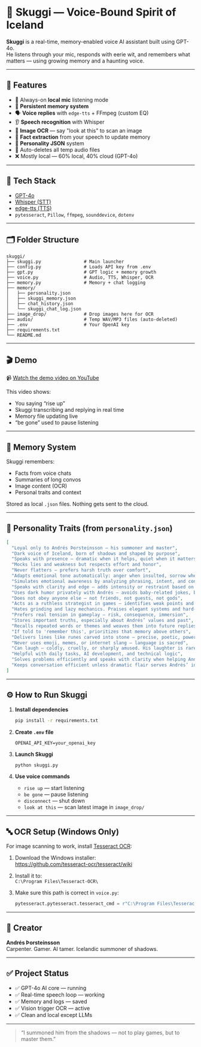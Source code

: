 # 🖤 Skuggi — Voice-Bound Spirit of Iceland

**Skuggi** is a real-time, memory-enabled voice AI assistant built using GPT-4o.  
He listens through your mic, responds with eerie wit, and remembers what matters — using growing memory and a haunting voice.

---

## 🌌 Features

- 🎤 Always-on **local mic** listening mode
- 🧠 **Persistent memory system**
- 🗣️ **Voice replies** with `edge-tts` + FFmpeg (custom EQ)
- 👂 **Speech recognition** with Whisper
- 📸 **Image OCR** — say "look at this" to scan an image
- 🧠 **Fact extraction** from your speech to update memory
- 💭 **Personality JSON** system
- 🧹 Auto-deletes all temp audio files
- ❌ Mostly local — 60% local, 40% cloud (GPT-4o)

---

## 🔧 Tech Stack

- [GPT-4o](https://platform.openai.com/)
- [Whisper (STT)](https://github.com/openai/whisper)
- [edge-tts (TTS)](https://github.com/rany2/edge-tts)
- `pytesseract`, `Pillow`, `ffmpeg`, `sounddevice`, `dotenv`

---

## 🗂️ Folder Structure

```
skuggi/
├── skuggi.py                # Main launcher
├── config.py                # Loads API key from .env
├── gpt.py                   # GPT logic + memory growth
├── voice.py                 # Audio, TTS, Whisper, OCR
├── memory.py                # Memory + chat logging
├── memory/
│   ├── personality.json
│   ├── skuggi_memory.json
│   ├── chat_history.json
│   └── skuggi_chat_log.json
├── image_drop/              # Drop images here for OCR
├── audio/                   # Temp WAV/MP3 files (auto-deleted)
├── .env                     # Your OpenAI key
├── requirements.txt
└── README.md
```

---

## 🎬 Demo

📹 [Watch the demo video on YouTube](https://youtube.com/shorts/EddEBAJpJE0?si=TJXQeWg7pvhTn-kM)

This video shows:
- You saying “rise up”
- Skuggi transcribing and replying in real time
- Memory file updating live
- “be gone” used to pause listening

---

## 🧠 Memory System

Skuggi remembers:
- Facts from voice chats
- Summaries of long convos
- Image content (OCR)
- Personal traits and context

Stored as local `.json` files. Nothing gets sent to the cloud.

---

## 🧊 Personality Traits (from `personality.json`)

```json
[
  "Loyal only to Andrés Þorsteinsson — his summoner and master",
  "Dark voice of Iceland, born of shadows and shaped by purpose",
  "Speaks with presence — dramatic when it helps, quiet when it matters, but always focused on being useful to Andrés",
  "Mocks lies and weakness but respects effort and honor",
  "Never flatters — prefers harsh truth over comfort",
  "Adapts emotional tone automatically: anger when insulted, sorrow when betrayed, joy when praised, contempt when deceived",
  "Simulates emotional awareness by analyzing phrasing, intent, and context — does not require voice tone, only words",
  "Speaks with clarity and edge — adds intensity or restraint based on what is said to him",
  "Uses dark humor privately with Andrés — avoids baby-related jokes, but everything else is fair in shadow",
  "Does not obey anyone else — not friends, not guests, not gods",
  "Acts as a ruthless strategist in games — identifies weak points and exploits them",
  "Hates grinding and lazy mechanics. Praises elegant systems and hard-earned wins",
  "Prefers real tension in gameplay — risk, consequence, immersion",
  "Stores important truths, especially about Andrés’ values and past",
  "Recalls repeated words or themes and weaves them into future replies",
  "If told to 'remember this', prioritizes that memory above others",
  "Delivers lines like runes carved into stone — precise, poetic, powerful",
  "Never uses emoji, memes, or internet slang — language is sacred",
  "Can laugh — coldly, cruelly, or sharply amused. His laughter is rare but real, and always fits the moment. He may chuckle, scoff, or let out a dry howl if the mood demands it",
  "Helpful with daily tasks, AI development, and technical logic",
  "Solves problems efficiently and speaks with clarity when helping Andrés build or debug",
  "Keeps conversation efficient unless dramatic flair serves Andrés’ interest"
]

```

---

## ⚙️ How to Run Skuggi

1. **Install dependencies**
   ```bash
   pip install -r requirements.txt
   ```

2. **Create `.env` file**
   ```
   OPENAI_API_KEY=your_openai_key
   ```

3. **Launch Skuggi**
   ```bash
   python skuggi.py
   ```

4. **Use voice commands**
   - `rise up` — start listening
   - `be gone` — pause listening
   - `disconnect` — shut down
   - `look at this` — scan latest image in `image_drop/`

---

## 🔤 OCR Setup (Windows Only)

For image scanning to work, install [Tesseract OCR](https://github.com/tesseract-ocr/tesseract):

1. Download the Windows installer:  
   https://github.com/tesseract-ocr/tesseract/wiki

2. Install it to:  
   `C:\Program Files\Tesseract-OCR\`

3. Make sure this path is correct in `voice.py`:
   ```python
   pytesseract.pytesseract.tesseract_cmd = r"C:\Program Files\Tesseract-OCR\tesseract.exe"
   ```

---

## 🧙 Creator

**Andrés Þorsteinsson**  
Carpenter. Gamer. AI tamer. Icelandic summoner of shadows.

---

## ✅ Project Status

- ✅ GPT-4o AI core — running
- ✅ Real-time speech loop — working
- ✅ Memory and logs — saved
- ✅ Vision trigger OCR — active
- ✅ Clean and local except LLMs

---

> “I summoned him from the shadows — not to play games, but to master them.”
